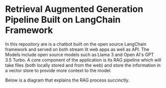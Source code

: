 # Retrieval Augmented Generation Pipeline Built on LangChain Framework

In this repository are is a chatbot built on the open source LangChain framework and served on both stream lit web apps as well as API. The Models include open source models such as Llama 3 and Open AI's GPT 3.5 Turbo. A core component of the application is its RAG pipeline which will take files (both locally stored and from the web) and store the information in a vector store to provide more context to the model. 

Below is a diagram that explains the RAG process succinctly. 



<!-- ## Demo
This app, hosted via Uvicorn using the LangChain/ LangServe framework, showcases both a closed source model like GPT 3.5 Turbo and an open source model like Llama 3 via Ollama. 
The LangChain frame work allows for a generic, model agnostic framework to be utilized. This allows us to scale and add more models, features, or swap models with ease.
Both APIs can be used simultaneously. Both APIs were configured using the exact same prompt to compare apples to apples.

In the example below, the closed source model- GPT 3.5 Turbo is being interacted with. 

[![openai_demo](https://github.com/AhmedAman94/llm_powered_chatbot/blob/main/miscellaneous/screenshot_openai_api.png)](#openai)

In the example below, the open source model- Llama 3 is being interacted with. 

[![llama3_demo](https://github.com/AhmedAman94/llm_powered_chatbot/blob/main/miscellaneous/screenshot_llama3_api.png)](#llama3)


Coming soon

## 🚀 About Me
I leverage AI and cloud technologies to design and build scalable business and consumer facing products and services. I work with cross-functional teams to deliver end-to-end model development and deployment, using production grade programming and best practices. 

I am deeply passionate about applying data science to solve real-world problems and create value for customers and stakeholders. I am always eager to learn new skills and technologies, and to collaborate with diverse and talented professionals. I am looking for opportunities to further grow and challenge myself as an Applied Scientist and AI Engineer.

## 🔗 Links
[![portfolio](https://img.shields.io/badge/my_portfolio-000?style=for-the-badge&logo=ko-fi&logoColor=white)](https://github.com/AhmedAman94)
[![linkedin](https://img.shields.io/badge/linkedin-0A66C2?style=for-the-badge&logo=linkedin&logoColor=white)](https://www.linkedin.com/in/mahmedaman/)


 -->
